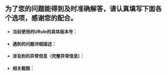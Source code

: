 ## 为了您的问题能得到及时准确解答，请认真填写下面各个选项，感谢您的配合。

*  #### 当前使用的URule的具体版本号：



*  #### 遇到的问题详细描述：



*  #### 涉及到的异常信息（完整异常信息）：


*  #### 相关截图：
